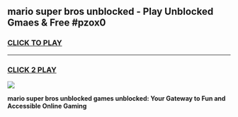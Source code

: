 
## mario super bros unblocked - Play Unblocked Gmaes & Free #pzox0
<h3>
<a href="https://news.freeplayer.one?title=mario_super_bros_unblocked&ref=03M">CLICK TO PLAY</a></h3>
<hr>

<h3>
<a href="https://news.freeplayer.one?title=mario_super_bros_unblocked&ref=03M">CLICK 2 PLAY</a>
  
</h3>

<a href="https://news.freeplayer.one?title=mario_super_bros_unblocked&ref=03M"><img src="https://clearcache.store/games.png"></a>


**mario super bros unblocked games unblocked: Your Gateway to Fun and Accessible Online Gaming**

